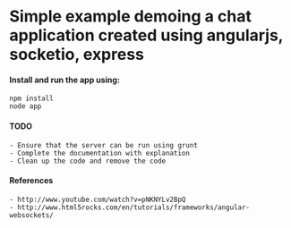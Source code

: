# Simple example demoing a chat application created using angularjs, socketio, express

#### Install and run the app using:
 
```
npm install
node app
```

#### TODO
    - Ensure that the server can be run using grunt
    - Complete the documentation with explanation
    - Clean up the code and remove the code

#### References
    - http://www.youtube.com/watch?v=pNKNYLv2BpQ
    - http://www.html5rocks.com/en/tutorials/frameworks/angular-websockets/
